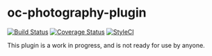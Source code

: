 # oc-photography-plugin

[![Build Status](https://travis-ci.org/scottbedard/oc-photography-plugin.svg?branch=master)](https://travis-ci.org/scottbedard/oc-photography-plugin)
[![Coverage Status](https://coveralls.io/repos/github/scottbedard/oc-photography-plugin/badge.svg)](https://coveralls.io/github/scottbedard/oc-photography-plugin)
[![StyleCI](https://styleci.io/repos/63218190/shield)](https://styleci.io/repos/63218190)

This plugin is a work in progress, and is not ready for use by anyone.
